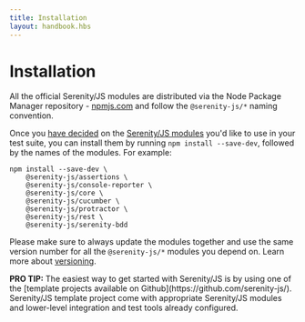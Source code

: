 ```yaml
---
title: Installation
layout: handbook.hbs
---
```

# Installation

All the official Serenity/JS modules are distributed via the Node Package Manager repository - [npmjs.com](https://www.npmjs.com/search?q=%40serenity-js) and follow the `@serenity-js/*` naming convention.

Once you [have decided](/integration/architecture.html) on the [Serenity/JS modules](/modules) you'd like to use in your test suite, you can install them by running `npm install --save-dev`, followed by the names of the modules. For example:

```text
npm install --save-dev \
    @serenity-js/assertions \
    @serenity-js/console-reporter \
    @serenity-js/core \
    @serenity-js/cucumber \
    @serenity-js/protractor \
    @serenity-js/rest \
    @serenity-js/serenity-bdd
```

Please make sure to always update the modules together and use the same version number for all the `@serenity-js/*` modules you depend on. Learn more about [versioning](/handbook/integration/versioning.html).

<div class="pro-tip">
    <div class="icon"><i class="fas fa-lightbulb"></i></div>
    <div class="text"><p><strong>PRO TIP:</strong>
    The easiest way to get started with Serenity/JS is by using one of the [template projects available on Github](https://github.com/serenity-js/). Serenity/JS template project come with appropriate Serenity/JS modules and lower-level integration and test tools already configured.
    </p></div>
</div>
